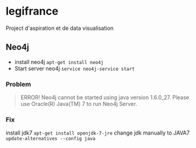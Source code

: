 legifrance
==========

Project d'aspiration et de data visualisation

## Neo4j

* install neo4j
`apt-get install neo4j`
* Start server neo4j
`service neo4j-service start`


### Problem
> ERROR! Neo4j cannot be started using java version 1.6.0_27.
  Please use Oracle(R) Java(TM) 7 to run Neo4j Server.

### Fix
install jdk7
`apt-get install openjdk-7-jre`
change jdk manually to JAVA7
`update-alternatives --config java`